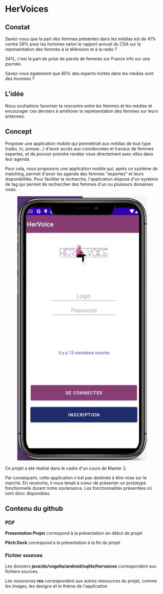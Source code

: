 # HerVoices

## Constat
 Savez-vous que la part des femmes présentes dans les médias est de 41% contre 59% pour les hommes selon le rapport annuel du CSA sur la représentation des femmes à la télévision et à la radio ?
 
 34%, c'est la part de prise de parole de femmes sur France info sur une journée.
 
 Savez-vous également que 80% des experts invités dans les médias sont des hommes ?
 
## L'idée
Nous souhaitons favoriser la rencontre entre les femmes et les médias et encourager ces derniers à améliorer la représentation des femmes sur leurs antennes.

## Concept

Proposer une application mobile qui permettrait aux médias de tout type (radio, tv, presse...) d'avoir accès aux coordonnées et travaux de femmes expertes, et de pouvoir 
prendre rendez-vous directement avec elles dans leur agenda.

Pour cela, nous proposons une application mobile qui, après un système de matching, permet d'avoir les agenda des femmes "expertes" et leurs disponibilités.
Pour faciliter la recherche, l'application dispose d'un système de tag qui permet de rechercher des femmes d'un ou plusieurs domaines visés.

 <p align="center">
  <img width="424" height="863" src="https://github.com/Tomlora/HerVoices/blob/main/appli.jpg?raw=true">
</p>
 
 
 Ce projet a été réalisé dans le cadre d'un cours de Master 2. 
 
 Par conséquent, cette application n'est pas destinée à être mise sur le marché. En revanche, il nous tenait à coeur de présenter un prototype fonctionnelle durant notre soutenance. Les fonctionnalités présentées ici sont donc disponibles.
 
 ## Contenu du github
 
 ### PDF
 
__Presentation Projet__ correspond à la présentation en début de projet

__Pitch Deck__ correspond à la présentation à la fin du projet

### Fichier sources

Les dossiers __java/de/vogella/android/sqlite/hervoices__ correspondent aux fichiers sources.

Les ressources __res__ correspondent aux autres ressources du projet, comme les images, les designs et le thème de l'application
 
